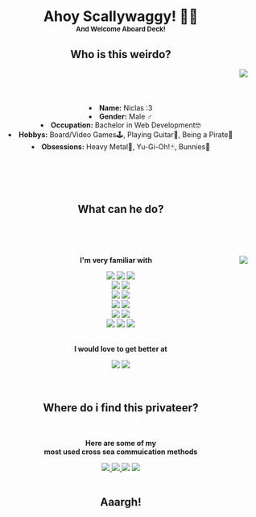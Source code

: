 <body>
  <center>
    <div>
      <h1 align="center">
        Ahoy Scallywaggy! 🏴‍☠️ <br>
        <font size="2">And Welcome Aboard Deck!</font>
      </h3>
      <div>
        <h2 align="center">
          Who is this weirdo?
        </h2>
        <div align="center">
          <img src="https://media1.giphy.com/media/lMg0qBGvh0Hu0AMLj4/giphy.gif?cid=790b7611c6129cad063b7a773cd9411c68772f4bdc5e2f7c&rid=giphy.gif&ct=g" align="right">
        </div>
        <br>
        <br>
        <br>
        <br>
        <li>
          <b>Name:</b> Niclas :3
        </li>
        <li>
          <b>Gender:</b> Male ♂️
        </li>
        <li>
          <b>Occupation:</b> Bachelor in Web Development🤓
        </li>
        <li>
          <b>Hobbys:</b> Board/Video Games🕹️, Playing Guitar🎸, Being a Pirate🦜
        </li>
        <li>
          <b>Obsessions:</b> Heavy Metal🤘, Yu-Gi-Oh!🃏, Bunnies🐇
        </li>
        <br>
        <br>
        <br>
        <br>
      </div>
    </div>
    <div>
      <h2 align="center">
        What can he do?
      </h2>
    </div>
    <div>
      <br>
      <p align="center">
        <br>
        <div align="center">
          <img src="https://media2.giphy.com/media/lOxulgieOO9BiReM8y/giphy.gif?cid=790b7611390ddd0e9f8ae4cc90e917ced2527fcc56e29efe&rid=giphy.gif&ct=g" align="right">
        </div>
        <p><b>I'm very familiar with</b></p>
        <img src="https://img.shields.io/badge/html5%20-%23E34F26.svg?&style=for-the-badge&logo=html5&logoColor=white"/>
        <img src="https://img.shields.io/badge/css3%20-%231572B6.svg?&style=for-the-badge&logo=css3&logoColor=white"/>
        <img src="https://img.shields.io/static/v1?style=for-the-badge&message=Sass&color=CC6699&logo=Sass&logoColor=FFFFFF&label="/><br>
        <img src="https://img.shields.io/badge/javascript%20-%23323330.svg?&style=for-the-badge&logo=javascript&logoColor=%23F7DF1E"/>
        <img src="https://img.shields.io/static/v1?style=for-the-badge&message=Vue.js&color=222222&logo=Vue.js&logoColor=4FC08D&label="/><br>
        <img src="https://img.shields.io/badge/node.js%20-%2343853D.svg?&style=for-the-badge&logo=node.js&logoColor=white"/>
        <img src="https://img.shields.io/static/v1?style=for-the-badge&message=Express&color=000000&logo=Express&logoColor=FFFFFF&label="/><br>
        <img src="https://img.shields.io/static/v1?style=for-the-badge&message=PHP&color=777BB4&logo=PHP&logoColor=FFFFFF&label="/>
        <img src="https://img.shields.io/static/v1?style=for-the-badge&message=WordPress&color=21759B&logo=WordPress&logoColor=FFFFFF&label="/><br>
        <img src="https://img.shields.io/static/v1?style=for-the-badge&message=MySQL&color=4479A1&logo=MySQL&logoColor=FFFFFF&label="/>
        <img src="https://img.shields.io/static/v1?style=for-the-badge&message=Firebase&color=222222&logo=Firebase&logoColor=FFCA28&label="/><br>
        <img src="https://img.shields.io/badge/adobe%20photoshop%20-%2331A8FF.svg?&style=for-the-badge&logo=adobe%20photoshop&logoColor=white"/>
        <img src="https://img.shields.io/static/v1?style=for-the-badge&message=Adobe+XD&color=FF61F6&logo=Adobe+XD&logoColor=FFFFFF&label="/>
        <img src="https://img.shields.io/static/v1?style=for-the-badge&message=Figma&color=F24E1E&logo=Figma&logoColor=FFFFFF&label="/>
        <br>
        <br>
        <p><b>I would love to get better at</b></p>
        <img src="https://img.shields.io/static/v1?style=for-the-badge&message=Unity&color=222222&logo=Unity&logoColor=FFFFFF&label="/>
        <img src="https://img.shields.io/static/v1?style=for-the-badge&message=C+Sharp&color=239120&logo=C+Sharp&logoColor=FFFFFF&label="/>
        <br><br>
        <br>
        <h2 align="center">
          Where do i find this privateer?
        </h2>
        <br>
        <p align="center">
          <b>Here are some of my<br>
            most used cross sea commuication methods</b>
        </p>
        <div align="center">
          <a href="mailto:niclasvnielsen@gmail.com" target="_blanc">
          <img src="https://img.shields.io/static/v1?style=for-the-badge&message=Mail&color=EA4335&logo=Gmail&logoColor=FFFFFF&label="/>
          </a>
          <a href="https://www.linkedin.com/in/niclas-nielsen-14a173206/" target="_blanc">
          <img src="https://img.shields.io/static/v1?style=for-the-badge&message=LinkedIn&color=0A66C2&logo=LinkedIn&logoColor=FFFFFF&label="/>
          </a>
          <img src="https://img.shields.io/static/v1?style=for-the-badge&message=Discord&color=5865F2&logo=Discord&logoColor=FFFFFF&label="/>
          <img src="https://img.shields.io/static/v1?style=for-the-badge&message=Twitter&color=1DA1F2&logo=Twitter&logoColor=FFFFFF&label="/>
        </div>
    </div>
    <br>
    <div>
      <h2 align="center">Aaargh!</h2>
    </div>
    </center>
</body>


